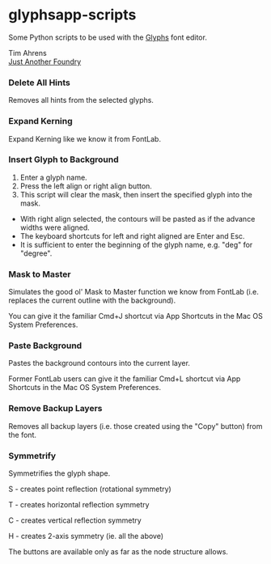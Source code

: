 glyphsapp-scripts
=================

Some Python scripts to be used with the [Glyphs](http://www.glyphsapp.com/) font editor.

Tim Ahrens  
[Just Another Foundry](http://justanotherfoundry.com/) 

### Delete All Hints

Removes all hints from the selected glyphs.


### Expand Kerning

Expand Kerning like we know it from FontLab.


### Insert Glyph to Background

1. Enter a glyph name.
2. Press the left align or right align button.
3. This script will clear the mask, then insert the specified glyph into the mask.

- With right align selected, the contours will be pasted as if the advance widths were aligned.
- The keyboard shortcuts for left and right aligned are Enter and Esc.
- It is sufficient to enter the beginning of the glyph name, e.g. "deg" for "degree".


### Mask to Master

Simulates the good ol' Mask to Master function we know from FontLab
(i.e. replaces the current outline with the background).

You can give it the familiar Cmd+J shortcut via App Shortcuts
in the Mac OS System Preferences.


### Paste Background

Pastes the background contours into the current layer.

Former FontLab users can give it the familiar Cmd+L shortcut via App Shortcuts
in the Mac OS System Preferences.


### Remove Backup Layers

Removes all backup layers (i.e. those created using the "Copy" button) from the font.


### Symmetrify

Symmetrifies the glyph shape.

S - creates point reflection (rotational symmetry)

T - creates horizontal reflection symmetry

C - creates vertical reflection symmetry

H - creates 2-axis symmetry (ie. all the above)

The buttons are available only as far as the node structure allows.
